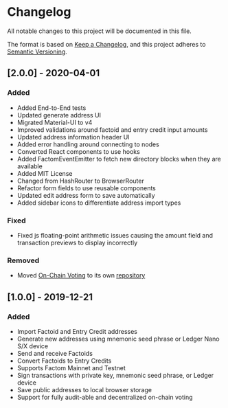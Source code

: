# Changelog

All notable changes to this project will be documented in this file.

The format is based on [Keep a Changelog](https://keepachangelog.com/en/1.0.0/),
and this project adheres to [Semantic Versioning](https://semver.org/spec/v2.0.0.html).

## [2.0.0] - 2020-04-01

### Added

- Added End-to-End tests
- Updated generate address UI
- Migrated Material-UI to v4
- Improved validations around factoid and entry credit input amounts
- Updated address information header UI
- Added error handling around connecting to nodes
- Converted React components to use hooks
- Added FactomEventEmitter to fetch new directory blocks when they are available
- Added MIT License
- Changed from HashRouter to BrowserRouter
- Refactor form fields to use reusable components
- Updated edit address form to save automatically
- Added sidebar icons to differentiate address import types

### Fixed

- Fixed js floating-point arithmetic issues causing the amount field and transaction previews to display incorrectly

### Removed

- Moved [On-Chain Voting](https://vote.myfactomwallet.com) to its own [repository](https://github.com/myfactomwallet/voting)

## [1.0.0] - 2019-12-21

### Added

- Import Factoid and Entry Credit addresses
- Generate new addresses using mnemonic seed phrase or Ledger Nano S/X device
- Send and receive Factoids
- Convert Factoids to Entry Credits
- Supports Factom Mainnet and Testnet
- Sign transactions with private key, mnemonic seed phrase, or Ledger device
- Save public addresses to local browser storage
- Support for fully audit-able and decentralized on-chain voting
